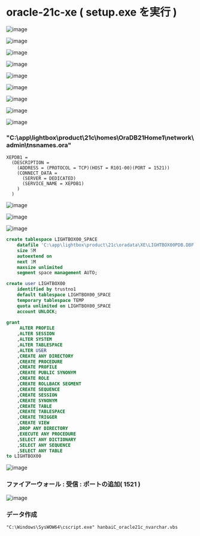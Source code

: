 # oracle-21c-xe ( setup.exe を実行 )

![image](https://user-images.githubusercontent.com/1501327/174948000-a071ae2f-03da-438f-9b7e-1496a74ac65d.png)

![image](https://user-images.githubusercontent.com/1501327/174948103-5cccd7d8-7ccb-4dd8-a9ce-a47708085a03.png)

![image](https://user-images.githubusercontent.com/1501327/174948165-55195fb8-8141-4fba-8981-1de55272333b.png)

![image](https://user-images.githubusercontent.com/1501327/174948216-9d694b5b-e3ae-4977-b7ac-9465beffe33e.png)

![image](https://user-images.githubusercontent.com/1501327/174950917-bb429b80-8be2-4d0a-8a38-a55b61f5ceca.png)

![image](https://user-images.githubusercontent.com/1501327/174949924-8bd60759-06d8-45ce-a25c-df1530a89b2f.png)

![image](https://user-images.githubusercontent.com/1501327/174952223-ca78d178-ef1c-432b-9a90-2c12d5494dfc.png)

![image](https://user-images.githubusercontent.com/1501327/174952300-c6b1f9b9-5be0-4317-808b-5f9b3abb5a25.png)

![image](https://user-images.githubusercontent.com/1501327/174952530-966ec3e9-80fa-468d-b609-9400a3dba0c9.png)

### "C:\app\lightbox\product\21c\homes\OraDB21Home1\network\admin\tnsnames.ora"
```
XEPDB1 =
  (DESCRIPTION =
    (ADDRESS = (PROTOCOL = TCP)(HOST = R101-00)(PORT = 1521))
    (CONNECT_DATA =
      (SERVER = DEDICATED)
      (SERVICE_NAME = XEPDB1)
    )
  )
```

![image](https://user-images.githubusercontent.com/1501327/174953229-036e9154-420f-4046-afad-79fe7dd0f6d0.png)

![image](https://user-images.githubusercontent.com/1501327/174955274-6d628f6f-4221-43fd-b251-b37aa288836e.png)

![image](https://user-images.githubusercontent.com/1501327/174955605-3e47802c-61b8-4db0-9bf5-3500151abb76.png)

```sql
create tablespace LIGHTBOX00_SPACE
	datafile 'C:\app\lightbox\product\21c\oradata\XE\LIGHTBOX00PDB.DBF'
	size 5M
	autoextend on
	next 1M
	maxsize unlimited
	segment space management AUTO;

create user LIGHTBOX00
	identified by trustno1
	default tablespace LIGHTBOX00_SPACE
	temporary tablespace TEMP
	quota unlimited on LIGHTBOX00_SPACE
	account UNLOCK;
	
grant 
	 ALTER PROFILE
	,ALTER SESSION
	,ALTER SYSTEM
	,ALTER TABLESPACE
	,ALTER USER
	,CREATE ANY DIRECTORY
	,CREATE PROCEDURE
	,CREATE PROFILE
	,CREATE PUBLIC SYNONYM
	,CREATE ROLE
	,CREATE ROLLBACK SEGMENT
	,CREATE SEQUENCE
	,CREATE SESSION
	,CREATE SYNONYM
	,CREATE TABLE
	,CREATE TABLESPACE
	,CREATE TRIGGER
	,CREATE VIEW
	,DROP ANY DIRECTORY
	,EXECUTE ANY PROCEDURE
	,SELECT ANY DICTIONARY
	,SELECT ANY SEQUENCE
	,SELECT ANY TABLE
to LIGHTBOX00
```

![image](https://user-images.githubusercontent.com/1501327/174956335-ea53d665-8eb5-4ca0-9bf3-fca387d0477a.png)

### ファイアーウォール : 受信 : ポートの追加( 1521 )
![image](https://user-images.githubusercontent.com/1501327/174964628-bf818aeb-ff14-49b3-975f-db649d96d54c.png)


### データ作成
```
"C:\Windows\SysWOW64\cscript.exe" hanbaiC_oracle21c_nvarchar.vbs
```
